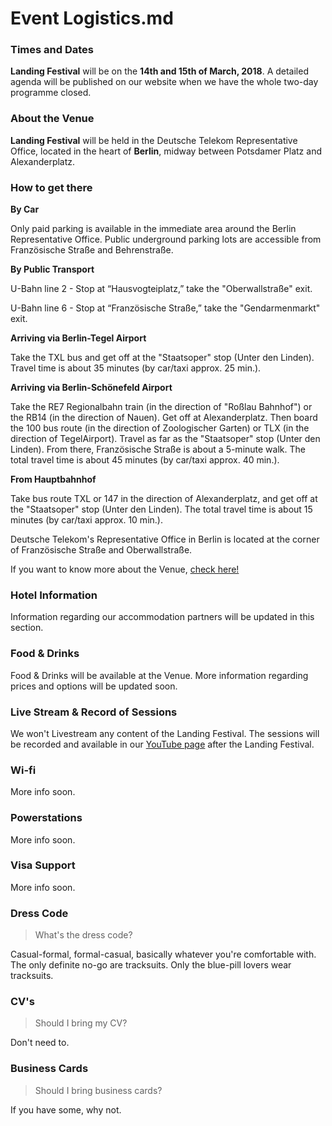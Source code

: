# Event Logistics.md

### Times and Dates

**Landing Festival** will be on the **14th and 15th of March, 2018**. A detailed agenda will be published on our website when we have the whole two-day programme closed.

### About the Venue

**Landing Festival** will be held in the Deutsche Telekom Representative Office, located in the heart of **Berlin**, midway between Potsdamer Platz and Alexanderplatz.

### How to get there

**By Car**

Only paid parking is available in the immediate area around the Berlin Representative Office. Public underground parking lots are accessible from Französische Straße and Behrenstraße.

**By Public Transport**

U-Bahn line 2 - Stop at “Hausvogteiplatz,” take the "Oberwallstraße" exit.

U-Bahn line 6 - Stop at “Französische Straße,” take the "Gendarmenmarkt" exit.

**Arriving via Berlin-Tegel Airport**

Take the TXL bus and get off at the "Staatsoper" stop (Unter den Linden). Travel time is about 35 minutes (by car/taxi approx. 25 min.).

**Arriving via Berlin-Schönefeld Airport**

Take the RE7 Regionalbahn train (in the direction of "Roßlau Bahnhof") or the RB14 (in the direction of Nauen). Get off at Alexanderplatz. Then board the 100 bus route (in the direction of Zoologischer Garten) or TLX (in the direction of TegelAirport). Travel as far as the "Staatsoper" stop (Unter den Linden). From there, Französische Straße is about a 5-minute walk. The total travel time is about 45 minutes (by car/taxi approx. 40 min.).

**From Hauptbahnhof**

Take bus route TXL or 147 in the direction of Alexanderplatz, and get off at the "Staatsoper" stop (Unter den Linden). The total travel time is about 15 minutes (by car/taxi approx. 10 min.).

Deutsche Telekom's Representative Office in Berlin is located at the corner of Französische Straße and Oberwallstraße.

If you want to know more about the Venue, [check here!](https://landingfestival.com/about#venue)

### Hotel Information

Information regarding our accommodation partners will be updated in this section.

### Food & Drinks

Food & Drinks will be available at the Venue. More information regarding prices and options will be updated soon.

### Live Stream & Record of Sessions

We won't Livestream any content of the Landing Festival. The sessions will be recorded and available in our [YouTube page](https://www.youtube.com/channel/UCjGI4o68Sd414pKDF_XM-qg) after the Landing Festival.

### Wi-fi

More info soon.

### Powerstations

More info soon.

### Visa Support

More info soon.

### Dress Code

>What's the dress code?

Casual-formal, formal-casual, basically whatever you're comfortable with. The only definite no-go are tracksuits. Only the blue-pill lovers wear tracksuits.

### CV's

>Should I bring my CV?

Don't need to.

### Business Cards

>Should I bring business cards?

If you have some, why not.
